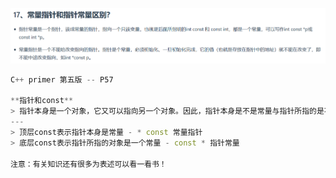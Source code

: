 ![alt text](17image1.png)

``` C++
C++ primer 第五版 -- P57

**指针和const**
> 指针本身是一个对象，它又可以指向另一个对象。因此，指针本身是不是常量与指针所指的是不是一个常量 是相互独立的两个问题。
---
> 顶层const表示指针本身是常量 - * const 常量指针
> 底层const表示指针所指的对象是一个常量 - const * 指针常量

注意：有关知识还有很多为表述可以看一看书！
```